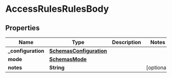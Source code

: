 # AccessRulesRulesBody

## Properties
Name | Type | Description | Notes
------------ | ------------- | ------------- | -------------
**_configuration** | [**SchemasConfiguration**](SchemasConfiguration.md) |  | 
**mode** | [**SchemasMode**](SchemasMode.md) |  | 
**notes** | **String** |  |  [optional]
